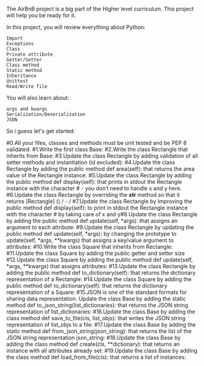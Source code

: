 The AirBnB project is a big part of the Higher level curriculum. This project will help you be ready for it.

In this project, you will review everything about Python:

    Import
    Exceptions
    Class
    Private attribute
    Getter/Setter
    Class method
    Static method
    Inheritance
    Unittest
    Read/Write file

You will also learn about:

    args and kwargs
    Serialization/Deserialization
    JSON

So i guess let's get started:

#0.All your files, classes and methods must be unit tested and be PEP 8 validated. 
#1.Write the first class Base:
#2.Write the class Rectangle that inherits from Base:
#3.Update the class Rectangle by adding validation of all setter methods and instantiation (id excluded):
#4.Update the class Rectangle by adding the public method def area(self): that returns the area value of the Rectangle instance.
#5.Update the class Rectangle by adding the public method def display(self): that prints in stdout the Rectangle instance with the character # - you don’t need to handle x and y here.
#6.Update the class Rectangle by overriding the __str__ method so that it returns [Rectangle] (<id>) <x>/<y> - <width>/<height>
#7.Update the class Rectangle by improving the public method def display(self): to print in stdout the Rectangle instance with the character # by taking care of x and y#8.Update the class Rectangle by adding the public method def update(self, *args): that assigns an argument to each attribute:
#9.Update the class Rectangle by updating the public method def update(self, *args): by changing the prototype to update(self, *args, **kwargs) that assigns a key/value argument to attributes:
#10.Write the class Square that inherits from Rectangle:
#11.Update the class Square by adding the public getter and setter size
#12.Update the class Square by adding the public method def update(self, *args, **kwargs) that assigns attributes:
#13.Update the class Rectangle by adding the public method def to_dictionary(self): that returns the dictionary representation of a Rectangle:
#14.Update the class Square by adding the public method def to_dictionary(self): that returns the dictionary representation of a Square:
#15.JSON is one of the standard formats for sharing data representation.
Update the class Base by adding the static method def to_json_string(list_dictionaries): that returns the JSON string representation of list_dictionaries:
#16.Update the class Base by adding the class method def save_to_file(cls, list_objs): that writes the JSON string representation of list_objs to a file:
#17.Update the class Base by adding the static method def from_json_string(json_string): that returns the list of the JSON string representation json_string:
#18.Update the class Base by adding the class method def create(cls, **dictionary): that returns an instance with all attributes already set:
#19.Update the class Base by adding the class method def load_from_file(cls): that returns a list of instances:

